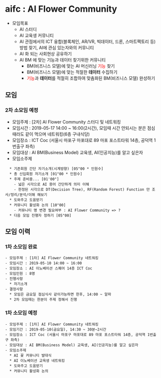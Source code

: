 # aifc : AI Flower Community
* 모임목표
  - AI 스터디
  - AI 교육생 커뮤니티
  - AI 관점에서의 ICT 융합(블록체인, AR/VR, 빅데이터, 드론, 스마트팩토리 등) 방법 찾기, AI에 관심 있는자와의 커뮤니티
  - AI 화 되는 사회현상 공유하기
  - AI BM 에 맞는 기능과 데이터 찾기위한 커뮤니티
    * BM(비즈니스 모델)에 맞는 AI 머신러닝 <span style="color:red">기능</span> 찾기
    * BM(비즈니스 모델)에 맞는 적절한 **데이터** 수집하기
    * <span style="color:red">기능</span>과 **데이터**를 적절히 조합하여 맞춤화된 BM(비즈니스 모델) 완성하기

## 모임

### 2차 소모임 예정
- 모임주제 : [2차] AI Flower Community 스터디 및 네트워킹
- 모임시간 : 2019-05-17 14:00 ~ 16:00(2시간), 모임때 시간 안되시는 분은 점심때라도 같이 먹으며 네트워킹(6층 구내식당)
- 모임장소 : ICT Coc (서울시 마포구 마포대로 89 마포 포스트타워 14층, 공덕역 1번출구 좌측)
- 모임대상 : AI BM(Business Model) 교육생, AI(인공지능)를 알고 싶은자
- 모임소주제
```
  * 기존회원 간단 자기소개(시계방향) [05"00 * 인원수]
  * 총 신입회원 자기소개 [01"00 * 인원수]
  * 주제 준비중... [01'00"]
    - 넓은 시각으로 AI 용어 간단하게 의미 이해
    - 한정된 시각으로 DT(Decision Tree), RF(Random Forest) Function 만 조사/정리/분석/이해 해보기 
  * 도와주고 도움받기
  * 커뮤니티 활성화 논의 [10"00]
    - 커뮤니티 명 변경 필요여부 : AI Flower Community => ?
  * 다음 모임 진행자 정하기 [05"00]
```
## 모임 이력
### 1차 소모임 완료
```
- 모임주제 : [1차] AI Flower Community 네트워킹
- 모임시간 : 2019-05-10 14:00 ~ 16:00
- 모임장소 : AI 이노베이션 스퀘어 14층 ICT Coc
- 모임인원 : 8명
- 진행사항
  * 자기소개
- 결정사항
  * 모임은 금요일 점심식사 같이가능하면 한후, 14:00 ~ 알파
  * 2차 모임때는 한분이 주제 정해서 진행
```
### 1차 소모임 예정
```
- 모임주제 : [1차] AI Flower Community 네트워킹
- 모임기간 : 2019-05-10(금요일), 14:30 ~ 30분~2시간
- 모임장소 : ICT Coc (서울시 마포구 마포대로 89 마포 포스트타워 14층, 공덕역 1번출구 좌측)
- 모임대상 : AI BM(Business Model) 교육생, AI(인공지능)를 알고 싶은자
- 모임소주제
  * AI 꽃 커뮤니티 발대식
  * AI 이노베이션 교육생 네트워킹
  * 도와주고 도움받기
  * 커뮤니티 활성화 논의
```

